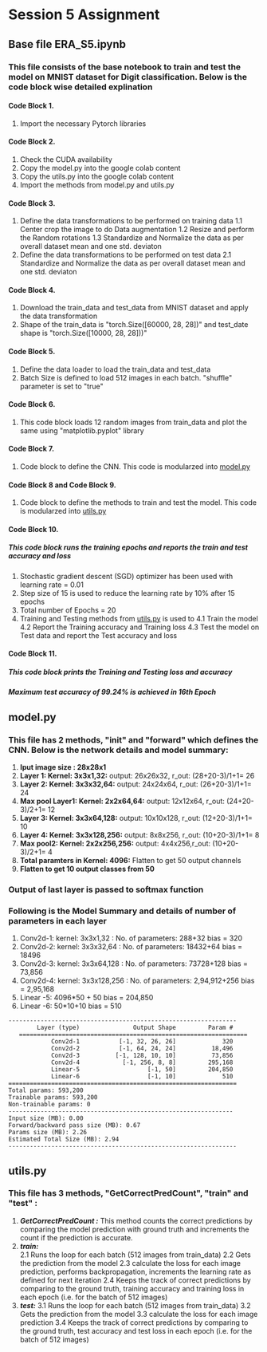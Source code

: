# Session 5 Assignment
## Base file ERA_S5.ipynb
### This file consists of the base notebook to train and test the model on MNIST dataset for Digit classification. Below is the code block wise detailed explination 
#### Code Block 1.  
1. Import the necessary Pytorch libraries  
#### Code Block 2. 
1. Check the CUDA availability
2. Copy the model.py into the google colab content
3. Copy the utils.py into the google colab content
4. Import the methods from model.py and utils.py
#### Code Block 3. 
1. Define the data transformations to be performed on training data 
   1.1 Center crop the image to do Data augmentation
   1.2 Resize and perform the Random rotations
   1.3 Standardize and Normalize the data as per overall dataset mean and one std. deviaton
 2. Define the data transformations to be performed on test data 
   2.1 Standardize and Normalize the data as per overall dataset mean and one std. deviaton
#### Code Block 4.  
1. Download the train_data and test_data from MNIST dataset and apply the data transformation
2. Shape of the train_data is "torch.Size([60000, 28, 28])" and test_date shape is "torch.Size([10000, 28, 28]))"
#### Code Block 5.  
1. Define the data loader to load the train_data and test_data
2. Batch Size is defined to load 512 images in each batch. "shuffle" parameter is set to "true"
#### Code Block 6.  
1. This code block loads 12 random images from train_data and plot the same using "matplotlib.pyplot" library
#### Code Block 7.  
1. Code block to define the CNN. This code is modularzed into [model.py](https://github.com/prasad0679/Prasad_ERA_Repo/edit/master/TheSchoolofAI/ERA_S5_Assignment/README.md#modelpy)
#### Code Block 8 and Code Block 9. 
1. Code block to define the methods to train and test the model. This code is modularzed into [utils.py](https://github.com/prasad0679/Prasad_ERA_Repo/edit/master/TheSchoolofAI/ERA_S5_Assignment/README.md#utilspy)
#### Code Block 10. 
##### This code block runs the training epochs and reports the train and test accuracy and loss 
1. Stochastic gradient descent (SGD) optimizer has been used with learning rate = 0.01 
2. Step size of 15 is used to reduce the learning rate by 10% after 15 epochs 
3. Total number of Epochs = 20 
4. Training and Testing methods from [utils.py](https://github.com/prasad0679/Prasad_ERA_Repo/edit/master/TheSchoolofAI/ERA_S5_Assignment/README.md#utilspy) is used to 
   4.1 Train the model 
   4.2 Report the Training accuracy and Training loss 
   4.3 Test the model on Test data and report the Test accuracy and loss 
#### Code Block 11. 
##### This code block prints the Training and Testing loss and accuracy
***Maximum test accuracy of 99.24% is achieved in 16th Epoch*** 

## model.py
### This file has 2 methods, "__init__" and "forward" which defines the CNN. Below is the network details and model summary:  
1. **Iput image size : 28x28x1** 
2. **Layer 1: Kernel: 3x3x1,32:** output: 26x26x32, r_out: (28+20-3)/1+1= 26 
3. **Layer 2: Kernel: 3x3x32,64:** output: 24x24x64, r_out: (26+20-3)/1+1= 24 
4. **Max pool Layer1: Kernel: 2x2x64,64:** output: 12x12x64, r_out: (24+20-3)/2+1= 12 
5. **Layer 3: Kernel: 3x3x64,128:** output: 10x10x128, r_out: (12+20-3)/1+1= 10 
6. **Layer 4: Kernel: 3x3x128,256:** output: 8x8x256, r_out: (10+20-3)/1+1= 8 
7. **Max pool2: Kernel: 2x2x256,256:** output: 4x4x256,r_out: (10+20-3)/2+1= 4 
8. **Total paramters in Kernel: 4096:** Flatten to get 50 output channels 
9. **Flatten to get 10 output classes from 50**
### Output of last layer is passed to softmax function
### Following is the Model Summary and details of number of parameters in each layer 

1. Conv2d-1: kernel: 3x3x1,32 : No. of parameters: 288+32 bias = 320
2. Conv2d-2: kernel: 3x3x32,64 : No. of parameters: 18432+64 bias = 18496
3. Conv2d-3: kernel: 3x3x64,128 : No. of parameters: 73728+128 bias = 73,856
4. Conv2d-4: kernel: 3x3x128,256 : No. of parameters: 2,94,912+256 bias = 2,95,168
5. Linear -5: 4096*50 + 50 bias = 204,850
6. Linear -6: 50*10+10 bias = 510 
 
```
---------------------------------------------------------------- 
        Layer (type)               Output Shape         Param # 
   ================================================================ 
            Conv2d-1           [-1, 32, 26, 26]             320 
            Conv2d-2           [-1, 64, 24, 24]          18,496 
            Conv2d-3          [-1, 128, 10, 10]          73,856 
            Conv2d-4            [-1, 256, 8, 8]         295,168 
            Linear-5                   [-1, 50]         204,850 
            Linear-6                   [-1, 10]             510 
================================================================ 
Total params: 593,200 
Trainable params: 593,200 
Non-trainable params: 0 
--------------------------------------------------------------- 
Input size (MB): 0.00 
Forward/backward pass size (MB): 0.67 
Params size (MB): 2.26 
Estimated Total Size (MB): 2.94 
---------------------------------------------------------------- 
``` 

## utils.py 
### This file has 3 methods, "GetCorrectPredCount", "train" and "test" : 
1. ***GetCorrectPredCount :*** This method counts the correct predictions by comparing the model prediction with ground truth and increments the count if the prediction is accurate. 
2. ***train:***  
   2.1 Runs the loop for each batch (512 images from train_data) 
   2.2 Gets the prediction from the model 
   2.3 calculate the loss for each image prediction, performs backpropagation, increments the learning rate as defined for next iteration 
   2.4 Keeps the track of correct predictions by comparing to the ground truth, training accuracy and training loss in each epoch (i.e. for the batch of 512 images) 
3. ***test:*** 
   3.1 Runs the loop for each batch (512 images from train_data) 
   3.2 Gets the prediction from the model 
   3.3 calculate the loss for each image prediction 
   3.4 Keeps the track of correct predictions by comparing to the ground truth, test accuracy and test loss in each epoch (i.e. for the batch of 512 images) 


